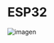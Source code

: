 # ESP32
![imagen](https://github.com/user-attachments/assets/f1297a84-dffb-4bf4-b616-35f60ee3fcf0)


